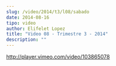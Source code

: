```yaml
---
slug: /video/2014/t3/l08/sabado
date: 2014-08-16
tipo: video
author: Elifelet Lopez
title: "Video 08 - Trimestre 3 - 2014"
description: ""
---
```


http://player.vimeo.com/video/103865078
